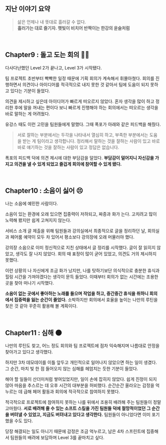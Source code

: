 ## 지난 이야기 요약

> 삶은 언제나 내 뜻대로 흘러갈 수 없다.
> <br>
> **흘러가는 대로 즐기자. 햇빛이 비치어 반짝이는 한강의 윤슬처럼**

<br>

## Chapter9 : 돌고 도는 회의 😵‍💫

다사다난했던 Level 2가 끝나고, Level 3가 시작됐다. 

팀 프로젝트 초반부터 빡빡한 일정 때문에 기획 회의가 계속해서 휘몰아쳤다. 
회의를 진행하면서 의견이나 아이디어를 적극적으로 내지 못한 것 같아서 팀에 도움이 되지 못하고 있다는 기분이 들었다. 

의견을 제시하고 싶은데 아이디어가 빠르게 떠오르지 않았다. 
혼자 생각을 많이 하고 정리한 후에 말을 꺼내는 편이다 보니 빠르게 진행해야 하는 회의에서는 떠오르는 생각을 바로 말하는 게 어려웠다.

유강스 때도 이런 고민을 팀원들에게 말했다. 그때 폭포가 아래와 같은 피드백을 해줬다. 

> 서로 잘하는 부분에서는 두각을 나타내서 열심히 하고, 부족한 부분에서는 도움을 받는 게 팀이라고 생각합니다.
> 정리해서 말하는 것을 잘하는 사람이 있고 바로바로 얘기하는 것을 잘하는 사람이 있고 정답은 없습니다.

폭포의 피드백 덕에 의견 제시에 대한 부담감을 덜었다. **부담감이 덜어지니 자신감을 가지고 의견을 낼 수 있게 되었고 즐겁게 회의에 참여할 수 있게 됐다.**

<br>

## Chapter10 : 소음이 싫어 😣

나는 소음에 예민한 사람이다. 

소음이 있는 환경에 오래 있으면 집중력이 저하되고, 짜증과 화가 는다. 고치려고 많이 노력해 봤지만 쉽게 고쳐지지 않는다. 

서비스 소개 글 제출을 위해 팀원들과 강의실에서 최종적으로 글을 정리하던 날, 회의실과 페어룸 예약이 모두 차 있어서 평소보다 강의장에 오래 머물러야 했다. 

강의장 소음으로 이미 정신적으로 지친 상태에서 글 정리를 시작했다. 글이 잘 읽히지 않았고, 생각도 잘 나지 않았다. 
회의 때 표정이 많이 굳어 있었고, 의견도 거의 제시하지 못했다. 

이런 상황의 나 자신에게 조금 화가 났지만, 나를 탓하기보단 의식적으로 충분한 휴식과 힐링 시간을 가져야겠다는 생각이 문득 들었다. 
이때부터 회의가 없는 시간에는 조용한 곳을 찾아 떠나기 시작했다. 

**소음이 없는 곳에서 좋아하는 노래를 들으며 작업을 하고, 중간중간 휴식을 취하니 회의에서 집중력을 잃는 순간이 줄었다.**
소박하지만 회의에서 효율을 높이는 나만의 루틴을 찾은 것 같아 꾸준히 활용해 볼 계획이다.

<br>

## Chapter11 : 심해 🌑

나만의 루틴도 찾고, 어느 정도 회의와 팀 프로젝트에 점차 익숙해지며 나름대로 안정을 찾아가고 있다고 생각했다. 

하지만 3차 데모데이를 이틀 앞두고 개인적으로 일어나지 않았으면 하는 일이 생겼다. 
그 순간, 마치 빛 한 점 들어오지 않는 심해를 헤엄치는 듯한 기분이 들었다. 

해야 할 일들이 산더미처럼 쌓여있었지만, 일이 손에 잡히지 않았다. 
쉽게 진정이 되지 않아 마음을 추스르는 데 오후 시간의 대부분을 허비했다. 순간순간 올라오는 감정을 억누르는 데 급해 페어 활동과 회의에 적극적으로 참여하지 못했다. 

적극적으로 프로젝트에 참여하지 못하는 나를 뒤에서 조용히 배려해 주는 팀원들이 정말 고마웠다. 
**서로 배려해 줄 수 있는 소프트 스킬을 가진 팀원들 덕에 절망적이었던 그 순간을 버텨낼 수 있었고, 지금도 버텨내고 있다고 생각한다.**
팀원들이 아니었다면 이미 포기했을 수도 있다.

당장 해결되는 일도 아니기 때문에 감정은 조금 억누르고, 남은 4차 스프린트에 집중해서 팀원들의 배려에 보답하며 Level 3를 끝마치고 싶다.
